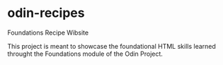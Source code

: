 # odin-recipes
Foundations Recipe Wibsite

This project is meant to showcase the foundational HTML skills learned
throught the Foundations module of the Odin Project.
